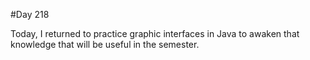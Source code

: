 #Day 218

Today, I returned to practice graphic interfaces in Java to awaken that knowledge that will be useful in the semester.